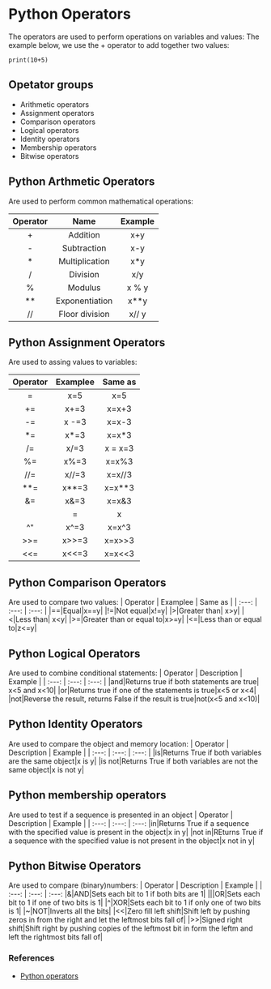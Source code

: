 # Python Operators

The operators are used to perform operations on variables and values:
The example below, we use the + operator to add together two values:

```
print(10+5)
```

## Opetator groups

* Arithmetic operators
* Assignment operators
* Comparison operators
* Logical operators
* Identity operators
* Membership operators
* Bitwise operators

## Python Arthmetic Operators

Are used to perform common mathematical operations:

| Operator | Name | Example |
| :---: | :---: | :---: |
|+|Addition|x+y|
|-|Subtraction|x-y|
|*|Multiplication|x*y|
|/|Division|x/y|
|%|Modulus|x % y|
|**|Exponentiation| x**y|
|//|Floor division| x// y|

## Python Assignment Operators
Are used to assing values to variables:

| Operator | Examplee | Same as |
| :---: | :---: | :---: |
|=|x=5|x=5|
|+=| x+=3|x=x+3|
|-=|x -=3|x=x-3|
|*=|x*=3|x=x*3|
|/=|x/=3|x = x=3|
|%=|x%=3|x=x%3|
|//=|x//=3|x=x//3|
|**=|x**=3|x=x**3|
|&=| x&=3| x=x&3|
||=|x|=3|x=x|3|
|^⁼|x^=3|x=x^3|
|>>=|x>>=3|x=x>>3|
|<<=|x<<=3|x=x<<3|

## Python Comparison Operators

Are used to compare two values:
| Operator | Examplee | Same as |
| :---: | :---: | :---: |
|==|Equal|x==y|
|!=|Not equal|x!=y|
|>|Greater than| x>y|
|<|Less than| x<y|
|>=|Greater than or equal to|x>=y|
|<=|Less than or equal to|z<=y|

## Python Logical Operators

Are used to combine conditional statements:
| Operator | Description | Example |
| :---: | :---: | :---: |
|and|Returns true if both statements are true| x<5 and x<10|
|or|Returns true if one of the statements is true|x<5 or x<4|
|not|Reverse the result, returns False if the result is true|not(x<5 and x<10)|

## Python Identity Operators
Are used to compare the object and memory location:
| Operator | Description | Example |
| :---: | :---: | :---: |
|is|Returns True if both variables are the same object|x is y|
|is not|Returns True if both variables are not the same object|x is not y|

## Python membership operators

Are used to test if a sequence is presented in an object
| Operator | Description | Example |
| :---: | :---: | :---:
|in|Returns True if a sequence with the specified value is present in the object|x in y|
|not in|REturns True if a sequence with the specified value is not present in the object|x not in y|

## Python Bitwise Operators
Are used to compare (binary)numbers:
| Operator | Description | Example |
| :---: | :---: | :---: 
|&|AND|Sets each bit to 1 if both bits are 1|
|||OR|Sets each bit to 1 if one of two bits is 1|
|^|XOR|Sets each bit to 1 if only one of two bits is 1|
|~|NOT|Inverts all the bits|
|<<|Zero fill left shift|Shift left by pushing zeros in from the right and let the leftmost bits fall of|
|>>|Signed right shift|Shift right by pushing copies of the leftmost bit in form the leftm and left the rightmost bits fall of|


### References
- [Python operators](https://www.w3schools.com/python/python_operators.asp)
